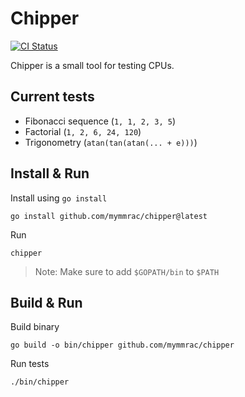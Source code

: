 # Chipper

[![CI Status](https://github.com/mymmrac/chipper/actions/workflows/ci.yml/badge.svg)](https://github.com/mymmrac/chipper/actions/workflows/ci.yml)

Chipper is a small tool for testing CPUs.

## Current tests

- Fibonacci sequence (`1, 1, 2, 3, 5`)
- Factorial (`1, 2, 6, 24, 120`)
- Trigonometry (`atan(tan(atan(... + e)))`)

## Install & Run

Install using `go install`

```shell
go install github.com/mymmrac/chipper@latest
```

Run

```shell
chipper
```

> Note: Make sure to add `$GOPATH/bin` to `$PATH`

## Build & Run

Build binary

```shell
go build -o bin/chipper github.com/mymmrac/chipper
```

Run tests

```shell
./bin/chipper
```
